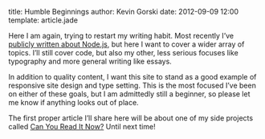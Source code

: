 title: Humble Beginnings
author: Kevin Gorski
date: 2012-09-09 12:00
template: article.jade

Here I am again, trying to restart my writing habit. Most recently I&rsquo;ve [publicly written about Node.js](http://nodenerd.net), but here I want to cover a wider array of topics. I&rsquo;ll still cover code, but also my other, less serious focuses like typography and more general writing like essays.

In addition to quality content, I want this site to stand as a good example of responsive site design and type setting. This is the most focused I&rsquo;ve been on either of these goals, but I am admittedly still a beginner, so please let me know if anything looks out of place.

The first proper article I&rsquo;ll share here will be about one of my side projects called [Can You Read It Now?](http://canyoureaditnow.com) Until next time!